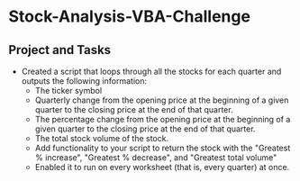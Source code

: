 # Stock-Analysis-VBA-Challenge
## Project and Tasks
- Created a script that loops through all the stocks for each quarter and outputs the following information:
  - The ticker symbol
  - Quarterly change from the opening price at the beginning of a given quarter to the closing price at the end of that quarter.
  - The percentage change from the opening price at the beginning of a given quarter to the closing price at the end of that quarter.
  - The total stock volume of the stock. 
  - Add functionality to your script to return the stock with the "Greatest % increase", "Greatest % decrease", and "Greatest total volume"
  - Enabled it to run on every worksheet (that is, every quarter) at once.